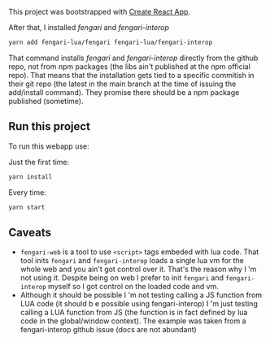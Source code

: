 This project was bootstrapped with [Create React App](https://github.com/facebookincubator/create-react-app).

After that, I installed *fengari* and *fengari-interop*

```bash
yarn add fengari-lua/fengari fengari-lua/fengari-interop
```

That command installs *fengari* and *fengari-interop* directly from the github repo, not from npm packages (the libs ain't published at the npm official repo). That means that the installation gets tied to a specific commitish in their git repo (the latest in the main branch at the time of issuing the add/install command). They promise there should be a npm package published (sometime).

## Run this project

To run this webapp use:

Just the first time:
```bash
yarn install
```

Every time:
```bash
yarn start
```

## Caveats

* `fengari-web` is a tool to use `<script>` tags embeded with lua code. That tool inits `fengari` and `fengari-interop` loads a single lua vm for the whole web and you ain't got control over it. That's the reason why I 'm not using it. Despite being on web I prefer to init `fengari` and `fengari-interop` myself so I got control on the loaded code and vm.
* Although it should be possible I 'm not testing calling a JS function from LUA code (it should b e possible using fengari-interop) I 'm just testing calling a LUA function from JS (the function is in fact defined by lua code in the global/window context). The example was taken from a fengari-interop github issue (docs are not abundant)


